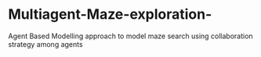 # Multiagent-Maze-exploration-
Agent Based Modelling approach to model maze search using collaboration strategy among agents
